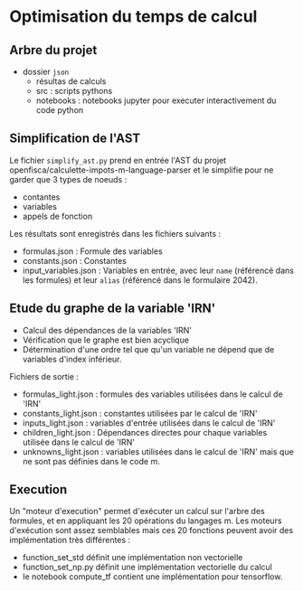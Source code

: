 # Optimisation du temps de calcul

## Arbre du projet

* dossier `json`
  * résultas de calculs
  * src : scripts pythons
  * notebooks : notebooks jupyter pour executer interactivement du code python

## Simplification de l'AST

Le fichier `simplify_ast.py` prend en entrée l'AST du projet openfisca/calculette-impots-m-language-parser et le simplifie pour ne garder que 3 types de noeuds :
* contantes
* variables
* appels de fonction

Les résultats sont enregistrés dans les fichiers suivants :
* formulas.json : Formule des variables
* constants.json : Constantes
* input_variables.json : Variables en entrée, avec leur `name` (référencé dans les formules) et leur `alias` (référencé dans le formulaire 2042).


## Etude du graphe de la variable 'IRN'

* Calcul des dépendances de la variables 'IRN'
* Vérification que le graphe est bien acyclique
* Détermination d'une ordre tel que qu'un variable ne dépend que de variables d'index inférieur.

Fichiers de sortie :
* formulas_light.json : formules des variables utilisées dans le calcul de 'IRN'
* constants_light.json : constantes utilisées par le calcul de 'IRN'
* inputs_light.json : variables d'entrée utilisées dans le calcul de 'IRN'
* children_light.json : Dépendances directes pour chaque variables utilisée dans le calcul de 'IRN'
* unknowns_light.json : variables utilisées dans le calcul de 'IRN' mais que ne sont pas définies dans le code m.

## Execution

Un "moteur d'execution" permet d'exécuter un calcul sur l'arbre des formules, et en appliquant les 20 opérations du langages m. Les moteurs d'exécution sont assez semblables mais ces 20 fonctions peuvent avoir des implémentation très différentes :
* function_set_std définit une implémentation non vectorielle
* function_set_np.py définit une implémentation vectorielle du calcul
* le notebook compute_tf contient une implémentation pour tensorflow.
